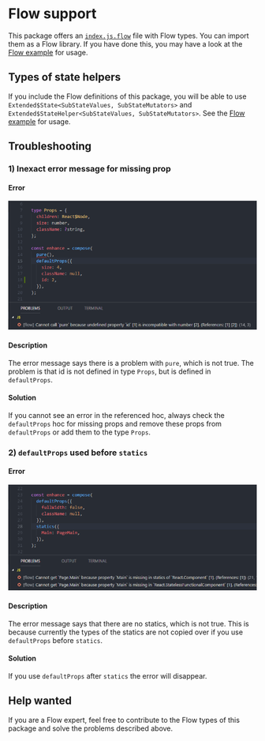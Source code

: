 # Flow support

This package offers an [`index.js.flow`](../src/index.js.flow) file with Flow types. You can import them as a Flow library. If you have done this, you may have a look at the [Flow example](../examples/flow) for usage.

## Types of state helpers

If you include the Flow definitions of this package, you will be able to use `Extended$State<SubStateValues, SubStateMutators>` and `Extended$StateHelper<SubStateValues, SubStateMutators>`. See the [Flow example](../examples/flow) for usage.

## Troubleshooting

### 1) Inexact error message for missing prop

#### Error

![Flow error: Inexact error message for missing prop](flow_undefined_property.png)

#### Description

The error message says there is a problem with `pure`, which is not true. The problem is that id is not defined in type `Props`, but is defined in `defaultProps`.

#### Solution

If you cannot see an error in the referenced hoc, always check the `defaultProps` hoc for missing props and remove these props from `defaultProps` or add them to the type `Props`.

### 2) `defaultProps` used before `statics`

#### Error

![Flow error: defaultProps used before statics](flow_defaultprops_after_statics.png)

#### Description

The error message says that there are no statics, which is not true. This is because currently the types of the statics are not copied over if you use `defaultProps` before `statics`.

#### Solution

If you use `defaultProps` after `statics` the error will disappear.

## Help wanted

If you are a Flow expert, feel free to contribute to the Flow types of this package and solve the problems described above.
